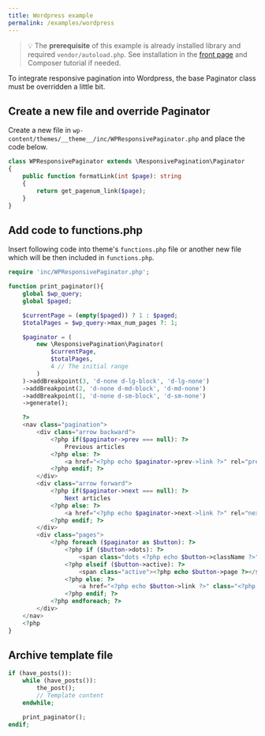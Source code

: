 ```yaml
---
title: Wordpress example
permalink: /examples/wordpress
---
```


> :bulb: The **prerequisite** of this example is already installed library and required `vendor/autoload.php`.
> See installation in the [front page]({{site.github.url}}) and Composer tutorial if needed.

To integrate responsive pagination into Wordpress, the base Paginator class must be overridden a little bit.

## Create a new file and override Paginator

Create a new file in `wp-content/themes/__theme__/inc/WPResponsivePaginator.php` and place the code below.

```php
class WPResponsivePaginator extends \ResponsivePagination\Paginator
{
    public function formatLink(int $page): string
    {
        return get_pagenum_link($page);
    }
}
```

## Add code to functions.php

Insert following code into theme's `functions.php` file or another new file which will be then included in `functions.php`.

```php
require 'inc/WPResponsivePaginator.php';

function print_paginator(){
    global $wp_query;
    global $paged;

    $currentPage = (empty($paged)) ? 1 : $paged;
    $totalPages = $wp_query->max_num_pages ?: 1;

    $paginator = (
        new \ResponsivePagination\Paginator(
            $currentPage,
            $totalPages,
            4 // The initial range
        )
    )->addBreakpoint(3, 'd-none d-lg-block', 'd-lg-none')
    ->addBreakpoint(2, 'd-none d-md-block', 'd-md-none')
    ->addBreakpoint(1, 'd-none d-sm-block', 'd-sm-none')
    ->generate();

    ?>
    <nav class="pagination">
        <div class="arrow backward">
            <?php if($paginator->prev === null): ?>
                Previous articles
            <?php else: ?>
                <a href="<?php echo $paginator->prev->link ?>" rel="prev">Previous articles</a>
            <?php endif; ?>
        </div>
        <div class="arrow forward">
            <?php if($paginator->next === null): ?>
                Next articles
            <?php else: ?>
                <a href="<?php echo $paginator->next->link ?>" rel="next">Next articles</a>
            <?php endif; ?>
        </div>
        <div class="pages">
            <?php foreach ($paginator as $button): ?>
                <?php if ($button->dots): ?>
                    <span class="dots <?php echo $button->className ?>">...</span>
                <?php elseif ($button->active): ?>
                    <span class="active"><?php echo $button->page ?></span>
                <?php else: ?>
                    <a href="<?php echo $button->link ?>" class="<?php echo $button->className ?>"><?php echo $button->page ?></a>
                <?php endif; ?>
            <?php endforeach; ?>
        </div>
    </nav>
    <?php
}
```

## Archive template file

```php
if (have_posts()):
    while (have_posts()):
        the_post();
        // Template content
    endwhile;

    print_paginator();
endif;
```
